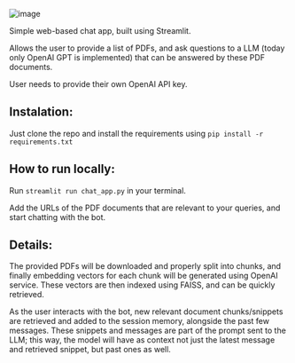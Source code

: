 ![image](https://github.com/ergv03/chat-with-pdf-llm/assets/23053920/a4160a7a-87de-43ef-a672-e946b1083840)

Simple web-based chat app, built using Streamlit.

Allows the user to provide a list of PDFs, and ask questions to a LLM (today only OpenAI GPT is implemented) that can be answered by these PDF documents.

User needs to provide their own OpenAI API key.

## Instalation:

Just clone the repo and install the requirements using ```pip install -r requirements.txt```

## How to run locally:

Run ```streamlit run chat_app.py``` in your terminal.

Add the URLs of the PDF documents that are relevant to your queries, and start chatting with the bot. 

## Details:

The provided PDFs will be downloaded and properly split into chunks, and finally embedding vectors for each chunk will be generated using OpenAI service. These vectors are then indexed using FAISS, and can be quickly retrieved.

As the user interacts with the bot, new relevant document chunks/snippets are retrieved and added to the session memory, alongside the past few messages. These snippets and messages are part of the prompt sent to the LLM; this way, the model will have as context not just the latest message and retrieved snippet, but past ones as well.
